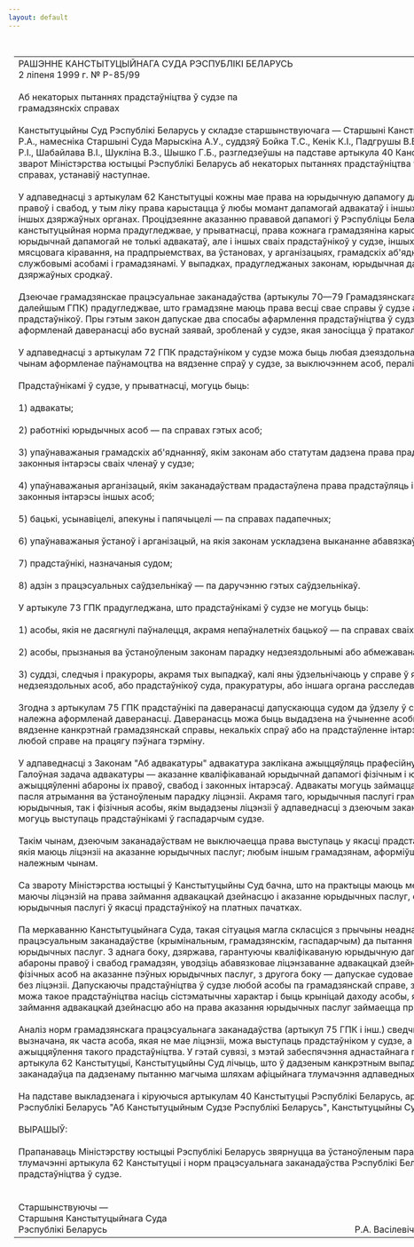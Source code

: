 ```yaml
---
layout: default
---
```


<div style="margin: 0px auto; width: 1000px;">

<div id="flag">

 

</div>

<div id="fixedWidth">

<div id="body">

<div id="columnSpanned">

<div id="content" style="margin: 10px">

<table>
<colgroup>
<col style="width: 100%" />
</colgroup>
<tbody>
<tr class="odd">
<td><div data-align="center" style="text-transform: uppercase;">
Рашэнне Канстытуцыйнага Суда Рэспублікі Беларусь
</div>
<div data-align="center">
2 ліпеня 1999 г. № Р-85/99
</div>
<div data-align="left" style="width: 400px; margin-top: 20px; margin-bottom: 20px;">
Aб некаторых пытаннях прадстаўніцтва ў судзе па грамадзянскіх справах
</div>
<div data-align="justify">
Канстытуцыйны Суд Рэспублікі Беларусь у складзе старшынствуючага — Старшыні Канстытуцыйнага Суда Васілевіча Р.А., намесніка Старшыні Суда Марыскіна А.У., суддзяў Бойка Т.С., Кенік К.I., Падгрушы В.В., Саркісавай Э.А., Філіпчык Р.I., Шабайлава В.I., Шукліна В.З., Шышко Г.Б., разгледзеўшы на падставе артыкула 40 Канстытуцыі Рэспублікі Беларусь зварот Міністэрства юстыцыі Рэспублікі Беларусь аб некаторых пытаннях прадстаўніцтва ў судзе паграмадзянскіх справах, устанавіў наступнае.
</div>
<div data-align="justify">
 
</div>
<div data-align="justify">
У адпаведнасці з артыкулам 62 Канстытуцыі кожны мае права на юрыдычную дапамогу для ажыццяўлення і абароны правоў і свабод, у тым ліку права карыстацца ў любы момант дапамогай адвакатаў і іншых сваіх прадстаўнікоў у судзе, іншых дзяржаўных органах. Процідзеянне аказанню прававой дапамогі ў Рэспубліцы Беларусь забараняецца. Указаная канстытуцыйная норма прадугледжвае, у прыватнасці, права кожнага грамадзяніна карыстацца ў любы момант юрыдычнай дапамогай не толькі адвакатаў, але і іншых сваіх прадстаўнікоў у судзе, іншых дзяржаўных органах, органах мясцовага кіравання, на прадпрыемствах, ва ўстановах, у арганізацыях, грамадскіх аб'яднаннях і ў адносінах са службовымі асобамі і грамадзянамі. У выпадках, прадугледжаных законам, юрыдычная дапамога аказваецца за кошт дзяржаўных сродкаў.
</div>
<div data-align="justify">
 
</div>
<div data-align="justify">
Дзеючае грамадзянскае працэсуальнае заканадаўства (артыкулы 70—79 Грамадзянскага працэсуальнага кодэкса — у далейшым ГПК) прадугледжвае, што грамадзяне маюць права весці свае справы ў судзе асабіста або праз прадстаўнікоў. Пры гэтым закон дапускае два спосабы афармлення прадстаўніцтва ў судзе: прадстаўленнем належна аформленай даверанасці або вуснай заявай, зробленай у судзе, якая заносіцца ў пратакол судовага пасяджэння.
</div>
<div data-align="justify">
 
</div>
<div data-align="justify">
У адпаведнасці з артыкулам 72 ГПК прадстаўніком у судзе можа быць любая дзеяздольная асоба, якая мае належным чынам аформленае паўнамоцтва на вядзенне спраў у судзе, за выключэннем асоб, пералічаных у артыкуле 73 ГПК.
</div>
<div data-align="justify">
 
</div>
<div data-align="justify">
Прадстаўнікамі ў судзе, у прыватнасці, могуць быць:
</div>
<div data-align="justify">
 
</div>
<div data-align="justify">
1) адвакаты;
</div>
<div data-align="justify">
 
</div>
<div data-align="justify">
2) работнікі юрыдычных асоб — па справах гэтых асоб;
</div>
<div data-align="justify">
 
</div>
<div data-align="justify">
3) упаўнаважаныя грамадскіх аб'яднанняў, якім законам або статутам дадзена права прадстаўляць і абараняць законныя інтарэсы сваіх членаў у судзе;
</div>
<div data-align="justify">
 
</div>
<div data-align="justify">
4) упаўнаважаныя арганізацый, якім заканадаўствам прадастаўлена права прадстаўляць і абараняць у судзе правы і законныя інтарэсы іншых асоб;
</div>
<div data-align="justify">
 
</div>
<div data-align="justify">
5) бацькі, усынавіцелі, апекуны і папячыцелі — па справах падапечных;
</div>
<div data-align="justify">
 
</div>
<div data-align="justify">
6) упаўнаважаныя ўстаноў і арганізацый, на якія законам ускладзена выкананне абавязкаў апекуноў і папячыцеляў;
</div>
<div data-align="justify">
 
</div>
<div data-align="justify">
7) прадстаўнікі, назначаныя судом;
</div>
<div data-align="justify">
 
</div>
<div data-align="justify">
8) адзін з працэсуальных саўдзельнікаў — па даручэнню гэтых саўдзельнікаў.
</div>
<div data-align="justify">
 
</div>
<div data-align="justify">
У артыкуле 73 ГПК прадугледжана, што прадстаўнікамі ў судзе не могуць быць:
</div>
<div data-align="justify">
 
</div>
<div data-align="justify">
1) асобы, якія не дасягнулі паўналецця, акрамя непаўналетніх бацькоў — па справах сваіх дзяцей;
</div>
<div data-align="justify">
 
</div>
<div data-align="justify">
2) асобы, прызнаныя ва ўстаноўленым законам парадку недзеяздольнымі або абмежавана дзеяздольнымі;
</div>
<div data-align="justify">
 
</div>
<div data-align="justify">
3) суддзі, следчыя і пракуроры, акрамя тых выпадкаў, калі яны ўдзельнічаюць у справе ў якасці законных прадстаўнікоў недзеяздольных асоб, або прадстаўнікоў суда, пракуратуры, або іншага органа расследавання.
</div>
<div data-align="justify">
 
</div>
<div data-align="justify">
Згодна з артыкулам 75 ГПК прадстаўнікі па даверанасці дапускаюцца судом да ўдзелу ў справе толькі пры наяўнасці належна аформленай даверанасці. Даверанасць можа быць выдадзена на ўчыненне асобных працэсуальных дзеянняў, вядзенне канкрэтнай грамадзянскай справы, некалькіх спраў або на прадстаўленне інтарэсаў даверніка ў судзе па любой справе на працягу пэўнага тэрміну.
</div>
<div data-align="justify">
 
</div>
<div data-align="justify">
У адпаведнасці з Законам "Аб адвакатуры" адвакатура<span> заклікана ажыццяўляць прафесійную праваабаронную дзейнасць. Галоўная задача адвакатуры — аказанне кваліфікаванай юрыдычнай дапамогі фізічным і юрыдычным асобам пры ажыццяўленні абароны іх правоў, свабод і законных інтарэсаў. Адвакаты могуць займацца адвакацкай дзейнасцю толькі пасля атрымання ва ўстаноўленым парадку ліцэнзіі. Акрамя таго, юрыдычныя паслугі грамадзянам могуць аказваць як юрыдычныя, так і фізічныя асобы, якім выдадзены ліцэнзіі ў адпаведнасці з дзеючым заканадаўствам. Указаныя асобы могуць выступаць прадстаўнікамі ў гаспадарчым судзе.</span>
</div>
<div data-align="justify">
 
</div>
<div data-align="justify">
Такім чынам, дзеючым заканадаўствам не выключаецца права выступаць у якасці прадстаўнікоў: адвакатам; асобам, якія маюць ліцэнзіі на аказанне юрыдычных паслуг; любым іншым грамадзянам, аформіўшым сваё прадстаўніцтва належным чынам.
</div>
<div data-align="justify">
 
</div>
<div data-align="justify">
Са звароту Міністэрства юстыцыі ў Канстытуцыйны Суд бачна, што на практыцы маюць месца выпадкі, калі асобы, не маючы ліцэнзій на права займання адвакацкай дзейнасцю і аказанне юрыдычных паслуг, сістэматычна аказваюць юрыдычныя паслугі ў якасці прадстаўнікоў на платных пачатках.
</div>
<div data-align="justify">
 
</div>
<div data-align="justify">
Па меркаванню Канстытуцыйнага Суда, такая сітуацыя магла скласціся з прычыны неадназначнага падыходу ў працэсуальным заканадаўстве (крымінальным, грамадзянскім, гаспадарчым) да пытання аб аказанні розных відаў юрыдычных паслуг. З аднага боку, дзяржава, гарантуючы кваліфікаваную юрыдычную дапамогу для ажыццяўлення і абароны правоў і свабод грамадзян, уводзіць абавязковае ліцэнзаванне адвакацкай дзейнасці і дзейнасці юрыдычных і фізічных асоб на аказанне пэўных юрыдычных паслуг, з другога боку — дапускае судовае прадстаўніцтва любой асобы без ліцэнзіі. Дапускаючы прадстаўніцтва ў судзе любой асобы па грамадзянскай справе, заканадавец не вызначыў, ці можа такое прадстаўніцтва насіць сістэматычны характар і быць крыніцай даходу асобы, якая без ліцэнзіі на права займання адвакацкай дзейнасцю або на права аказання юрыдычных паслуг займаецца прадстаўніцтвам у судзе.
</div>
<div data-align="justify">
 
</div>
<div data-align="justify">
Аналіз норм грамадзянскага працэсуальнага заканадаўства (артыкул 75 ГПК і інш.) сведчыць аб тым, што ў іх не вызначана, як часта асоба, якая не мае ліцэнзіі, можа выступаць прадстаўніком у судзе, а таксама не ўстаноўлены ўмовы ажыццяўлення такого прадстаўніцтва. У гэтай сувязі, з мэтай забеспячэння аднастайнага падыходу да рэалізацыі норм артыкула 62 Канстытуцыі, Канстытуцыйны Суд лічыць, што ў дадзеным канкрэтным выпадку ўсведамленне пазіцыі заканадаўца па дадзенаму пытанню магчыма шляхам афіцыйнага тлумачэння адпаведных норм заканадаўства.
</div>
<div data-align="justify">
 
</div>
<div data-align="justify">
На падставе выкладзенага і кіруючыся артыкулам 40 Канстытуцыі Рэспублікі Беларусь, артыкуламі 36 і 37 Закона Рэспублікі Беларусь "Аб Канстытуцыйным Судзе Рэспублікі Беларусь", Канстытуцыйны Суд
</div>
<div data-align="justify">
 
</div>
<div data-align="center">
ВЫРАШЫЎ:
</div>
<div data-align="center">
<strong> </strong>
</div>
<div data-align="justify">
Прапанаваць Міністэрству юстыцыі Рэспублікі Беларусь звярнуцца ва ўстаноўленым парадку з пытаннем аб афіцыйным тлумачэнні артыкула 62 Канстытуцыі і норм працэсуальнага заканадаўства Рэспублікі Беларусь, якія датычацца прадстаўніцтва ў судзе.
</div>
<div data-align="justify">
<strong> </strong>
</div>
<div>
<strong> </strong>
</div>
<div>
Старшынствуючы —
</div>
<div>
Старшыня Канстытуцыйнага Суда
</div>
<div>
Рэспублікі Беларусь<span>                                                                                                        Р.А. Васілевіч</span>
</div></td>
</tr>
</tbody>
</table>

</div>

<div class="terminator">

 

</div>

</div>

</div>

</div>

</div>
